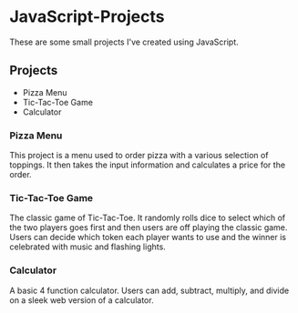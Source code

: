 # JavaScript-Projects
These are some small projects I've created using JavaScript.

<h2>Projects</h2>
  <ul>
    <li>Pizza Menu</li>
    <li>Tic-Tac-Toe Game</li>
    <li>Calculator</li>
  </ul>
 
 <h3>Pizza Menu</h3>
 This project is a menu used to order pizza with a various selection of toppings. It then takes the input information and calculates a price for the order.
 <br>
 <h3>Tic-Tac-Toe Game</h3>
 The classic game of Tic-Tac-Toe. It randomly rolls dice to select which of the two players goes first and then users are off playing the classic game. Users can decide which token each player wants to use and the winner is celebrated with music and flashing lights.
 <br>
 <h3>Calculator</h3>
 
 A basic 4 function calculator. Users can add, subtract, multiply, and divide on a sleek web version of a calculator.
